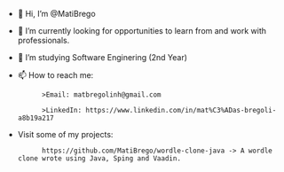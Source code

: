 - 👋 Hi, I’m @MatiBrego
- 👀 I’m currently looking for opportunities to learn from and work with professionals.
- 🌱 I’m studying Software Enginering (2nd Year)
- 📫 How to reach me:

            >Email: matbregolinh@gmail.com 
            
            >LinkedIn: https://www.linkedin.com/in/mat%C3%ADas-bregoli-a8b19a217
            
- Visit some of my projects:

            https://github.com/MatiBrego/wordle-clone-java -> A wordle clone wrote using Java, Sping and Vaadin.

<!---
MatiBrego/MatiBrego is a ✨ special ✨ repository because its `README.md` (this file) appears on your GitHub profile.
You can click the Preview link to take a look at your changes.
--->
